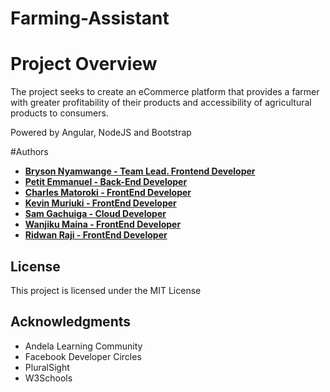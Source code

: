 # Farming-Assistant

# Project Overview 
The project seeks to create an eCommerce platform that provides a farmer with greater profitability of their products and accessibility of agricultural products to consumers.

Powered by Angular, NodeJS and Bootstrap

#Authors

- **[Bryson Nyamwange - Team Lead. Frontend Developer](https://github.com/brysonwaisi)**
- **[Petit Emmanuel - Back-End Developer](https://github.com/PetitKwoba)**
- **[Charles Matoroki - FrontEnd Developer](https://github.com/iddle254)**
- **[Kevin Muriuki - FrontEnd Developer](https://github.com/Kevinmuriuki)**
- **[Sam Gachuiga - Cloud Developer](https://github.com/254netsh)**
- **[Wanjiku Maina - FrontEnd Developer](https://github.com/MaryMaina98)**
- **[Ridwan Raji - FrontEnd Developer](https://github.com/Ridwan0029)**

## License

This project is licensed under the MIT License

## Acknowledgments
-   Andela Learning Community
-   Facebook Developer Circles
-   PluralSight
-   W3Schools
